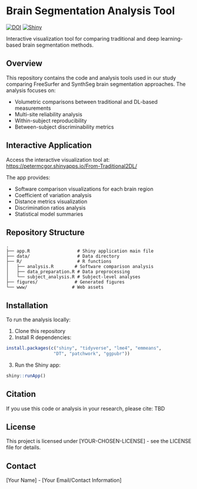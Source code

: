 # Brain Segmentation Analysis Tool

[![DOI](https://zenodo.org/badge/DOI/YOUR-DOI-HERE.svg)](https://doi.org/10.5281/zenodo.14511324)
[![Shiny](https://img.shields.io/badge/Shiny-shinyapps.io-blue?logo=R)](YOUR-SHINYAPP-URL)

Interactive visualization tool for comparing traditional and deep learning-based brain segmentation methods.

## Overview

This repository contains the code and analysis tools used in our study comparing FreeSurfer and SynthSeg brain segmentation approaches. The analysis focuses on:
- Volumetric comparisons between traditional and DL-based measurements
- Multi-site reliability analysis
- Within-subject reproducibility
- Between-subject discriminability metrics

## Interactive Application

Access the interactive visualization tool at:  https://petermcgor.shinyapps.io/From-Traditional2DL/

The app provides:
- Software comparison visualizations for each brain region
- Coefficient of variation analysis
- Distance metrics visualization
- Discrimination ratios analysis
- Statistical model summaries

## Repository Structure
```
.
├── app.R                  # Shiny application main file
├── data/                  # Data directory
├── R/                     # R functions
│   ├── analysis.R        # Software comparison analysis
│   ├── data_preparation.R # Data preprocessing
│   └── subject_analysis.R # Subject-level analyses
├── figures/              # Generated figures
└── www/                 # Web assets
```

## Installation

To run the analysis locally:

1. Clone this repository
2. Install R dependencies:
```R
install.packages(c("shiny", "tidyverse", "lme4", "emmeans", 
                  "DT", "patchwork", "ggpubr"))
```
3. Run the Shiny app:
```R
shiny::runApp()
```

## Citation

If you use this code or analysis in your research, please cite:
TBD

## License

This project is licensed under [YOUR-CHOSEN-LICENSE] - see the LICENSE file for details.

## Contact

[Your Name] - [Your Email/Contact Information]
